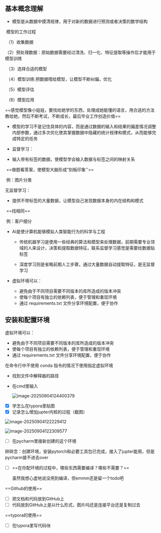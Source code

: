## 基本概念理解

*   模型是从数据中摸清规律，用于对新的数据进行预测或者决策的数学结构

​         模型的工作过程

​      （1）收集数据

​      （2）预处理数据：原始数据需要经过清洗、归一化、特征提取等操作后才能用于模型训练

​      （3）选择合适的模型

​      （4）模型训练:把数据喂给模型，让模型不断纠偏，优化

​      （5）模型评估

​      （6）模型应用

​         ==感觉模型像小娃娃，要找给她学的东西，处理成她能懂的语言，用合适的方法教给她，然后不断考试，不断成长，最后毕业工作创造价值==

*  模型的学习不是记住具体的内容，而是通过数据的输入和结果的偏差情况调整内部参数，通过多次优化使其掌握数据中隐藏的统计规律和模式，从而能够完成特定的任务

  

*  监督学习：

  * 输入带有标签的数据，使模型学会输入数据与标签之间的映射关系

  ​       ==做题看答案，使模型大脑形成“刻板印象''==

  ​        例：图片分类

   无监督学习：

  * 提供不带标签的大量数据，让模型自己发现数据本身的内在结构和模式

  ​       ==找相同==

  ​       例：客户细分

  

* AI是使计算机能够模拟人类智能行为的科学与工程

  * 传统机器学习是使用一些经典的算法和模型来处理数据，前期需要专业领域的人来设计，决策和提取数据特征，联系监督学习感觉是需要给数据贴标签

  * 深度学习则是省略前期人工步骤，通过大量数据自动提取特征，是无监督学习

    

* 虚拟环境可以：

  * 避免由于不同项目需要不同版本的库所造成的版本冲突
  * 使每个项目有独立的依赖列表，便于管理和重现环境
  * 通过 requirements.txt 文件分享环境配置，便于协作

## 安装和配置环境

虚拟环境可以：

* 避免由于不同项目需要不同版本的库所造成的版本冲突
* 使每个项目有独立的依赖列表，便于管理和重现环境
* 通过 requirements.txt 文件分享环境配置，便于协作

在命令行中不使用 conda 指令的情况下使用指定虚拟环境

* 找到文件中解释器的路径

* 在cmd里输入

  ![image-20250904124400379](C:\Users\ThinkPad\AppData\Roaming\Typora\typora-user-images\image-20250904124400379.png)

- [x] 学怎么在typora里贴图
- [x] 记录怎么增加jupter内核的过程（截图）

![image-20250904122229412](C:\Users\ThinkPad\AppData\Roaming\Typora\typora-user-images\image-20250904122229412.png)

![image-20250904122309577](C:\Users\ThinkPad\AppData\Roaming\Typora\typora-user-images\image-20250904122309577.png)

- [ ] 在pycharm里接新创建的这个环境

碎碎念：创建环境，安装pytorch和必要工具包已完成，接入了jupter能用，但是pycharm接不进去over

- [ ] ==在你配环境的过程中，哪些东西需要编译？哪些不需要？==

  虽然我想心虚地说没用到编译，但emmm还是留一个todo吧

==Github的使用==

- [ ] 把文档和代码放到GitHub上
- [ ] 代码放到GitHub上是以什么形式，图片吗还是连接平台还是复制过去

==typora的使用==

- [ ] 在typora里写代码块







 